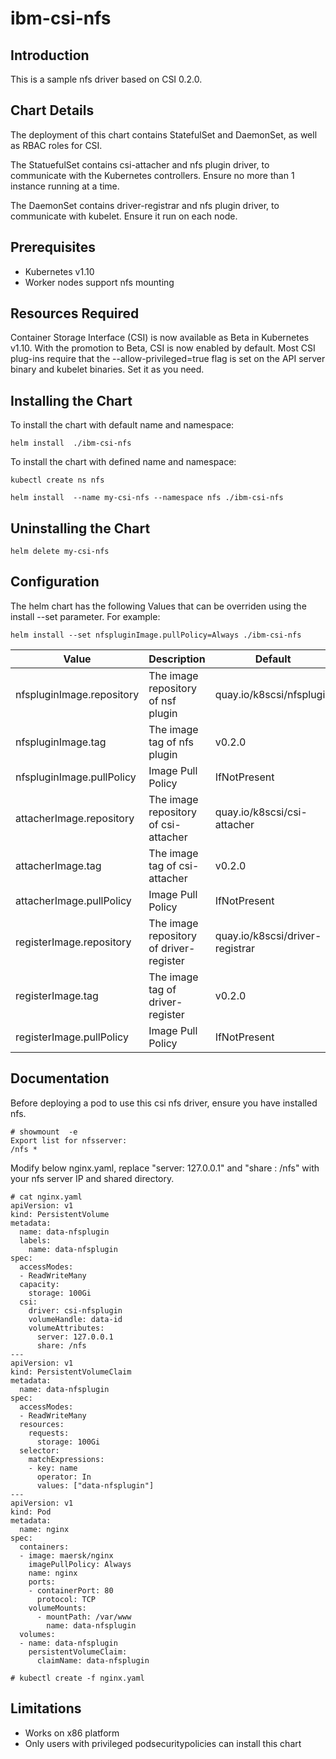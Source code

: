# ibm-csi-nfs

## Introduction
This is a sample nfs driver based on CSI 0.2.0.
## Chart Details
The deployment of this chart contains StatefulSet and DaemonSet, as well as RBAC roles for CSI.

The StatuefulSet contains csi-attacher and nfs plugin driver, to communicate with the Kubernetes controllers. Ensure no more than 1 instance running at a time.

The DaemonSet contains driver-registrar and nfs plugin driver, to communicate with kubelet. Ensure it run on each node.
## Prerequisites
- Kubernetes v1.10
- Worker nodes support nfs mounting
## Resources Required
Container Storage Interface (CSI) is now available as Beta in Kubernetes v1.10. With the promotion to Beta, CSI is now enabled by default.
Most CSI plug-ins require that the --allow-privileged=true flag is set on the API server binary and kubelet binaries. Set it as you need.
## Installing the Chart
To install the chart with default name and namespace:
```
helm install  ./ibm-csi-nfs
```
To install the chart with defined name and namespace:
```
kubectl create ns nfs

helm install  --name my-csi-nfs --namespace nfs ./ibm-csi-nfs
```
## Uninstalling the Chart
```
helm delete my-csi-nfs
```
## Configuration
The helm chart has the following Values that can be overriden using the install --set parameter. For example:
```
helm install --set nfspluginImage.pullPolicy=Always ./ibm-csi-nfs
```
| Value                          | Description                             | Default                           |
|--------------------------------|-----------------------------------------|-----------------------------------|
| nfspluginImage.repository      | The image repository of nsf plugin      | quay.io/k8scsi/nfsplugin          |
| nfspluginImage.tag             | The image tag of nfs plugin             | v0.2.0                            |
| nfspluginImage.pullPolicy      | Image Pull Policy                       | IfNotPresent                      |
| attacherImage.repository       | The image repository of csi-attacher    | quay.io/k8scsi/csi-attacher       |
| attacherImage.tag              | The image tag of csi-attacher           | v0.2.0                            |
| attacherImage.pullPolicy       | Image Pull Policy                       | IfNotPresent                      |
| registerImage.repository       | The image repository of driver-register | quay.io/k8scsi/driver-registrar   |
| registerImage.tag              | The image tag of driver-register        | v0.2.0                            |
| registerImage.pullPolicy       | Image Pull Policy                       | IfNotPresent                      |

## Documentation
Before deploying a pod to use this csi nfs driver, ensure you have installed nfs.
```
# showmount  -e
Export list for nfsserver:
/nfs *
```
Modify below nginx.yaml, replace "server: 127.0.0.1" and "share : /nfs" with your nfs server IP and shared directory.
```
# cat nginx.yaml
apiVersion: v1
kind: PersistentVolume
metadata:
  name: data-nfsplugin
  labels:
    name: data-nfsplugin
spec:
  accessModes:
  - ReadWriteMany
  capacity:
    storage: 100Gi
  csi:
    driver: csi-nfsplugin
    volumeHandle: data-id
    volumeAttributes:
      server: 127.0.0.1
      share: /nfs
---
apiVersion: v1
kind: PersistentVolumeClaim
metadata:
  name: data-nfsplugin
spec:
  accessModes:
  - ReadWriteMany
  resources:
    requests:
      storage: 100Gi
  selector:
    matchExpressions:
    - key: name
      operator: In
      values: ["data-nfsplugin"]
---
apiVersion: v1
kind: Pod
metadata:
  name: nginx
spec:
  containers:
  - image: maersk/nginx
    imagePullPolicy: Always
    name: nginx
    ports:
    - containerPort: 80
      protocol: TCP
    volumeMounts:
      - mountPath: /var/www
        name: data-nfsplugin
  volumes:
  - name: data-nfsplugin
    persistentVolumeClaim:
      claimName: data-nfsplugin

# kubectl create -f nginx.yaml
```
## Limitations
- Works on x86 platform
- Only users with privileged podsecuritypolicies can install this chart 
